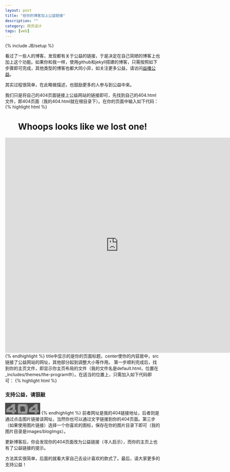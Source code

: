 ```yaml
---
layout: post
title: "给你的博客加上公益链接"
description: ""
category: 网页设计
tags: [web]
---
```

{% include JB/setup %}

看过了一些人的博客，发现都有关于公益的链接，于是决定在自己简陋的博客上也加上这个功能。如果你和我一样，使用github和jekyll搭建的博客，只需按照如下步骤即可完成，其他类型的博客也都大同小异，如关注更多公益，请访问<a href="http://yibo.iyiyun.com/" rel="me">益播公益</a>。

其实过程很简单，在此略做描述，也鼓励更多的人参与到公益中来。

我们只是将自己的404页面链接上公益网站的链接即可，先找到自己的404.html文件，即404页面（我的404.html就在根目录下）。在你的页面中输入如下代码：
{% highlight html %}
<title>Page Not Found</title>
<center><h1>Whoops looks like we lost one!</h1>
<iframe scrolling='no' frameborder='0' src='http://yibo.iyiyun.com/js/yibo404' width='735' height='700' style="display:block;"></iframe></center>
{% endhighlight %}
title中显示的是你的页面标题，center使你的内容居中，src链接了公益网站的网址，其他部分起到调整大小等作用。
第一步顺利完成后，找到你的主页文件，即显示你主页布局的文件（我的文件名是default.html，位置在_includes/themes/the-program中）。在适当的位置上，只需加入如下代码即可：
{% highlight html %}
<h3>支持公益，请狠敲</h3>
<a href="http://liuyu314.github.io/404" rel="me"><img src="/images/blogImgs/404.jpg"></a>
{% endhighlight %}
前者网址是我的404链接地址，后者则是通过点击图片链接该网址，当然你也可以通过文字链接到你的404页面。第三步（如果使用图片链接）选择一个你喜欢的图标，保存在你的图片目录下即可（我的图片目录是images/blogImgs）。

更新博客后，你会发现你的404页面改为公益链接（寻人启示），而你的主页上也有了公益链接的提示。

方法其实很简单，后面的就看大家自己去设计喜欢的款式了。最后，请大家更多的支持公益！
